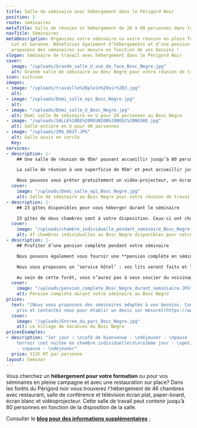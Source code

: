 ```yaml
---
title: Salle de séminaire avec hébergement dans le Périgord Noir
position: 1
route: seminaires
metaTitle: Salle de réunion et hébergement de 20 à 80 personnes dans le Lot et Garonne
navTitle: Séminaires
metaDescription: Organisez votre séminaire ou votre réunion en plein forêt du Périgord,
  Lot et Garonne. Bénéficiez également d’hébergements et d’une pension complète. Nous
  proposons des séminaires sur mesure en fonction de vos besoins !
slogan: Séminaire de travail avec hébergement dans le Périgord Noir
cover:
  image: "/uploads/Grande_salle_U_vue_de_face_Bosc_Negre.jpg"
  alt: Grande salle de séminaire au Bosc Negre pour votre réunion de travail
icon: suitcase
images:
- image: "/uploads/travaille%20plein%20air%203.jpg"
  alt: 
- image: "/uploads/Demi_salle_epi_Bosc_Negre.jpg"
  alt: 
- image: "/uploads/Demi_salle_U_Bosc_Negre.jpg"
  alt: Demi salle de séminaire en U pour 20 personnes au Bosc Negre
- image: "/uploads/SALLE%20DE%20REUNION%20BOSC%20NEGRE.jpg"
  alt: Salle entière en U pour 40 personnes
- image: "/uploads/IMG_8837.JPG"
  alt: Salle assis en cercle
  Key: 
services:
- description: |-
    ## Une salle de réunion de 95m² pouvant accueillir jusqu’à 80 personnes

    La salle de réunion à une superficie de 95m² et peut accueillir jusqu’à 80 personnes en disposition « théâtre ». En « écolier » celle-ci peut accueillir jusqu’à 60 personnes. Il y a également une autre petite salle pouvant accueillir 20 personnes et une autre 10.

    Nous pouvons vous prêter gratuitement un vidéo-projecteur, un écran plat, un paper-board, un écran blanc, de même que des prises et rallonges multiples. Le réseau Wifi relie le bar, la salle de travail et la terrasse. Le réseau téléphonique, lui, reste moyen.
  cover:
    image: "/uploads/Demi_salle_epi_Bosc_Negre.jpg"
    alt: Salle de séminaire au Bosc Negre pour votre réunion de travail
- description: |-
    ## 23 gîtes disponibles pour vous héberger durant le séminaire

    23 gîtes de deux chambres sont à votre disposition. Ceux-ci ont chacun une chambre double et une chambre individuelle (avec trois couchages), ainsi qu’une salle de bain/salle d’eau, toilettes, cuisine et salon
  cover:
    image: "/uploads/chambre_individuelle_pendant_seminaire_Bosc_Negre.jpg"
    alt: 47 chambres individuelles au Bosc Negre disponibles pour votre séminaire
- description: |-
    ## Profiter d’une pension complète pendant votre séminaire

    Nous pouvons également vous fournir une **pension complète en séminaire**, incluant petit-déjeuner, café et en-cas durant les pauses ainsi qu’un repas midi et soir. A savoir que les soirées paëllas et périgourdines font parties de nos spécialités ! Si le temps le permet, vous aurez la disponibilité de déguster vos repas en terrasse.

    Nous vous proposons un ‘service hôtel’ : vos lits seront faits et le linge de toilette sera fourni. Cependant, nous vous demanderons un minimum de rangement avant le départ.

    Au sein de cette forêt, vous n’aurez pas à vous soucier du voisinage ! Bien que les parties communes telles que la terrasse, la salle de travail et le bar ferment à minuit et que la piscine ferme avant le repas du soir par mesure d’hygiène et de sécurité, rien ne vous empêche de continuer la soirée devant vos gîtes.
  cover:
    image: "/uploads/pension_complete_Bosc_Negre_durant_seminiaire.JPG"
    alt: Pension complète durant votre séminaire au Bosc Negre
prices:
  text: "[Nous vous proposons des séminaires adaptés à vos besoins. Consultez nos
    prix et contactez nous pour établir un devis sur mesure](https://www.boscnegre-vacances.com/contact/)"
  cover:
    image: "/uploads/Entree_du_parc_Bosc_Negre.jpg"
    alt: Le Village de Vacances du Bosc Negre
pricesExamples:
- description: "1er jour : \ncafé de bienvenue - \ndéjeuner - \npause - \nrepas du
    terroir \net nuitée en chambre individuelle\n\n\n2ème jour : \npetit déjeuner
    - \npause - \ndéjeuner"
  price: 112€ HT par personne
layout: Seminar
---
```


Vous cherchez un **hébergement pour votre formation** ou pour vos séminaires en pleine campagne et avec une restauration sur place? Dans les forêts du Périgord noir vous trouverez l'hébergement de 46 chambres avec restaurant, salle de conférence et télévision écran plat, paper-board, écran blanc et vidéoprojecteur. Cette salle de travail peut contenir jusqu’à 80 personnes en fonction de la disposition de la salle. 

Consulter le [**blog pour des informations supplémentaires**](https://www.boscnegre-vacances.com/tag/s%C3%A9minaire) ;
